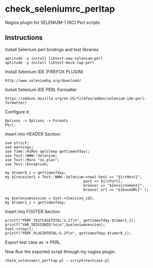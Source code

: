 check_seleniumrc_perltap
========================

Nagios plugin for SELENIUM-1 (RC) Perl scripts

Instructions
------------

Install Selenium perl bindings and test libraries

	aptitude -y install libtest-www-selenium-perl
	aptitude -y install libtest-mock-lwp-perl

Install Selenium IDE (FIREFOX PLUGIN)

	http://www.seleniumhq.org/download/

Install Selenium IDE PERL Formatter

	https://addons.mozilla.org/en-US/firefox/addon/selenium-ide-perl-formatter/

Configure it:

	Options -> Options -> Formats
	Perl:

Insert into HEADER Section:

	use strict;
	use warnings;
	use Time::HiRes qw(sleep gettimeofday);
	use Test::WWW::Selenium;
	use Test::More "no_plan";
	use Test::Exception;

	my $timer0_i = gettimeofday;
	my ${receiver} = Test::WWW::Selenium->new( host => "${rcHost}", 
										port => ${rcPort}, 
										browser => "${environment}", 
										browser_url => "${baseURL}" );

	my $seleniumsession = $sel->{session_id};
	my $timer1_i = gettimeofday;

Insert into FOOTER Section:

	printf("PERF_TESTCASETOTAL:%.2f\n", gettimeofday-$timer1_i);
	printf("VAR_SESSIONID:%s\n",$seleniumsession);
	$sel->stop();
	printf("PERF_PLUGINTOTAL:%.2f\n", gettimeofday-$timer0_i);

Export test case as -> PERL


Now Run the exported script through my nagios plugin.

	check_seleniumrc_perltap.pl --script=testcase.pl

